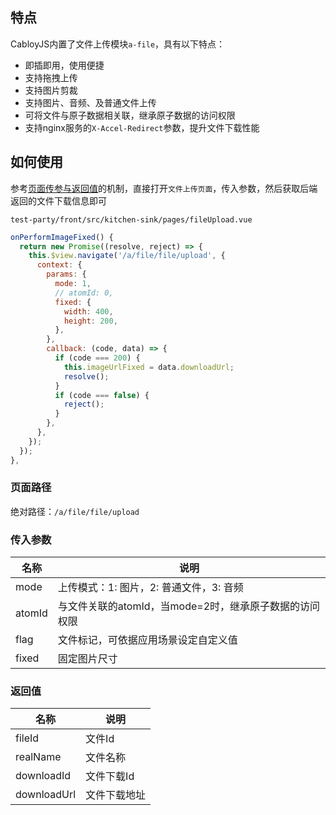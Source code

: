 ## 特点

CabloyJS内置了文件上传模块`a-file`，具有以下特点：

- 即插即用，使用便捷
- 支持拖拽上传
- 支持图片剪裁
- 支持图片、音频、及普通文件上传
- 可将文件与原子数据相关联，继承原子数据的访问权限
- 支持nginx服务的`X-Accel-Redirect`参数，提升文件下载性能

## 如何使用

参考[页面传参与返回值](https://cabloy.com/zh-cn/articles/e93b1c46b69a4012aa6987a41b6dd9e7.html)的机制，直接打开`文件上传页面`，传入参数，然后获取后端返回的文件下载信息即可

`test-party/front/src/kitchen-sink/pages/fileUpload.vue`

``` javascript
onPerformImageFixed() {
  return new Promise((resolve, reject) => {
    this.$view.navigate('/a/file/file/upload', {
      context: {
        params: {
          mode: 1,
          // atomId: 0,
          fixed: {
            width: 400,
            height: 200,
          },
        },
        callback: (code, data) => {
          if (code === 200) {
            this.imageUrlFixed = data.downloadUrl;
            resolve();
          }
          if (code === false) {
            reject();
          }
        },
      },
    });
  });
},
```
### 页面路径

绝对路径：`/a/file/file/upload`

### 传入参数

|名称|说明|
|--|--|
|mode|上传模式：1: 图片，2: 普通文件，3: 音频|
|atomId|与文件关联的atomId，当mode=2时，继承原子数据的访问权限|
|flag|文件标记，可依据应用场景设定自定义值|
|fixed|固定图片尺寸|

### 返回值

|名称|说明|
|--|--|
|fileId|文件Id|
|realName|文件名称|
|downloadId|文件下载Id|
|downloadUrl|文件下载地址|
